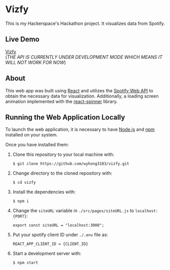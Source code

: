 # Vizfy

This is my Hackerspace's Hackathon project. It visualizes data from Spotify.

## Live Demo

[Vizfy](https://spovizfy.netlify.app/) 
<br>
(*THE API IS CURRENTLY UNDER DEVELOPMENT MODE WHICH MEANS IT WILL NOT WORK FOR NOW*)


## About

This web app was built using [React](https://github.com/facebook/react) and utilizes the [Spotify Web API](https://developer.spotify.com/documentation/web-api) to obtain the necessary data for visualization. Additionally, a loading screen animation implemented with the [react-spinner](https://github.com/davidhu2000/react-spinners) library.

## Running the Web Application Locally

To launch the web application, it is necessary to have <a href="http://nodejs.org/" target="_blank">Node.js</a> and <a href="https://npmjs.com/" target="_blank">npm</a> installed on your system.

Once you have installed them: 

1. Clone this repository to your local machine with:

	`$ git clone https://github.com/wyhong3103/vizfy.git`

2. Change directory to the cloned repository with:

	`$ cd vizfy`

3. Install the dependencies with:

	`$ npm i`

4. Change the `siteURL` variable in `./src/pages/siteURL.js` to `localhost:{PORT}`:

	`export const siteURL = "localhost:3000";`

5. Put your spotify client ID under `./.env` file as:

	`REACT_APP_CLIENT_ID = {CLIENT_ID}`

6. Start a development server with:

	`$ npm start`